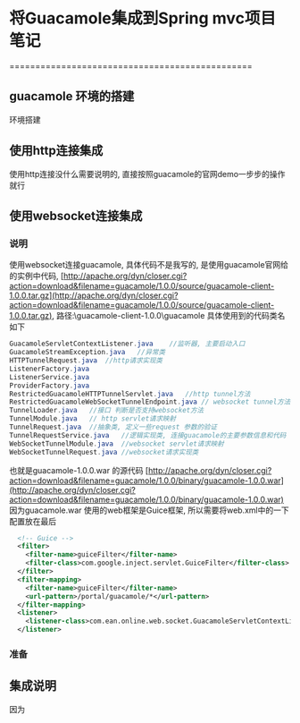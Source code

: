 # 将Guacamole集成到Spring mvc项目笔记
===============================================
## guacamole 环境的搭建
环境搭建
## 使用http连接集成
使用http连接没什么需要说明的, 直接按照guacamole的官网demo一步步的操作就行
## 使用websocket连接集成
### 说明
使用websocket连接guacamole, 具体代码不是我写的, 是使用guacamole官网给的实例中代码, 
[http://apache.org/dyn/closer.cgi?action=download&filename=guacamole/1.0.0/source/guacamole-client-1.0.0.tar.gz](http://apache.org/dyn/closer.cgi?action=download&filename=guacamole/1.0.0/source/guacamole-client-1.0.0.tar.gz), 路径:\guacamole-client-1.0.0\guacamole
具体使用到的代码类名如下
```java
GuacamoleServletContextListener.java	//监听器, 主要启动入口
GuacamoleStreamException.java	//异常类
HTTPTunnelRequest.java	//http请求实现类
ListenerFactory.java
ListenerService.java
ProviderFactory.java
RestrictedGuacamoleHTTPTunnelServlet.java	//http tunnel方法
RestrictedGuacamoleWebSocketTunnelEndpoint.java	// websocket tunnel方法
TunnelLoader.java	//接口 判断是否支持websocket方法
TunnelModule.java	// http servlet请求映射
TunnelRequest.java	//抽象类, 定义一些request 参数的验证
TunnelRequestService.java	//逻辑实现类, 连接guacamole的主要参数信息和代码
WebSocketTunnelModule.java	//websocket servlet请求映射
WebSocketTunnelRequest.java	//websocket请求实现类
```
也就是guacamole-1.0.0.war 的源代码 [http://apache.org/dyn/closer.cgi?action=download&filename=guacamole/1.0.0/binary/guacamole-1.0.0.war](http://apache.org/dyn/closer.cgi?action=download&filename=guacamole/1.0.0/binary/guacamole-1.0.0.war)
因为guacamole.war 使用的web框架是Guice框架, 所以需要将web.xml中的一下配置放在最后
```xml
  <!-- Guice -->
  <filter>
    <filter-name>guiceFilter</filter-name>
    <filter-class>com.google.inject.servlet.GuiceFilter</filter-class>
  </filter>
  <filter-mapping>
    <filter-name>guiceFilter</filter-name>
    <url-pattern>/portal/guacamole/*</url-pattern>
  </filter-mapping>
  <listener>
    <listener-class>com.ean.online.web.socket.GuacamoleServletContextListener</listener-class>
  </listener>
```
### 准备
## 集成说明
因为
## 